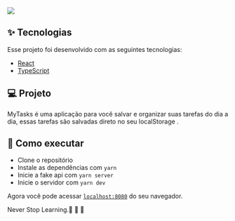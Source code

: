 <img src="https://user-images.githubusercontent.com/60237326/127777220-f498adf7-68dc-49d2-b377-c0dc523ed20e.png"/>

  
  
  </h1>




## ✨ Tecnologias

Esse projeto foi desenvolvido com as seguintes tecnologias:

- [React](https://reactjs.org)
- [TypeScript](https://www.typescriptlang.org/)



## 💻 Projeto

MyTasks é uma aplicação  para você salvar e organizar suas tarefas do dia a dia, essas tarefas são salvadas direto no seu localStorage .



## 🚀 Como executar

- Clone o repositório
- Instale as dependências com `yarn`
- Inicie a fake api com `yarn server`
- Inicie o servidor com `yarn dev`

Agora você pode acessar [`localhost:8080`](http://localhost:8080) do seu navegador.

Never Stop Learning.🚀 🚀 🚀 
